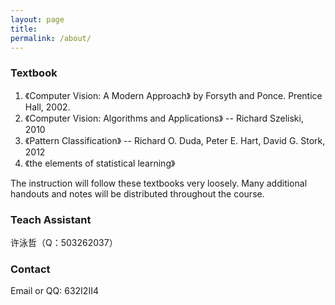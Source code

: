 ```yaml
---
layout: page
title: 
permalink: /about/
---
```


### Textbook

1. 《Computer Vision: A Modern Approach》 by Forsyth and Ponce. Prentice Hall, 2002.
2. 《Computer Vision: Algorithms and Applications》 -- Richard Szeliski, 2010
3. 《Pattern Classification》 -- Richard O. Duda, Peter E. Hart, David G. Stork, 2012
4. 《the elements of statistical learning》

The instruction will follow these textbooks very loosely. Many additional handouts and notes will be distributed throughout the course. 

### Teach Assistant

许泳哲（Q：503262037）

### Contact

Email or QQ: 632I2II4

